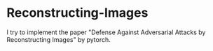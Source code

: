 # Reconstructing-Images
I try to implement the paper "Defense Against Adversarial Attacks by Reconstructing Images" by pytorch.

